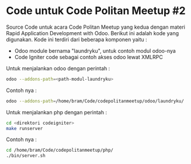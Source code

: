 # Code untuk Code Politan Meetup #2 

Source Code untuk acara  Code Politan Meetup yang kedua dengan materi Rapid Application Development with Odoo. Berikut ini adalah kode yang digunakan. Kode ini terdiri dari beberapa komponen yaitu : 

  - Odoo module bernama "laundryku", untuk contoh modul odoo-nya
  - Code Igniter code sebagai contoh akses odoo lewat XMLRPC
  
Untuk menjalankan odoo dengan perintah :

```sh
odoo --addons-path=<path-modul-laundryku>
```
Contoh nya :

```sh
odoo --addons-path=/home/bram/Code/codepolitanmeetup/odoo/laundryku/
```

Untuk menjalankan php dengan perintah :
```sh
cd <direktori codeigniter>
make runserver
```

Contoh nya :
```sh
cd /home/bram/Code/codepolitanmeetup/php/
./bin/server.sh
```
